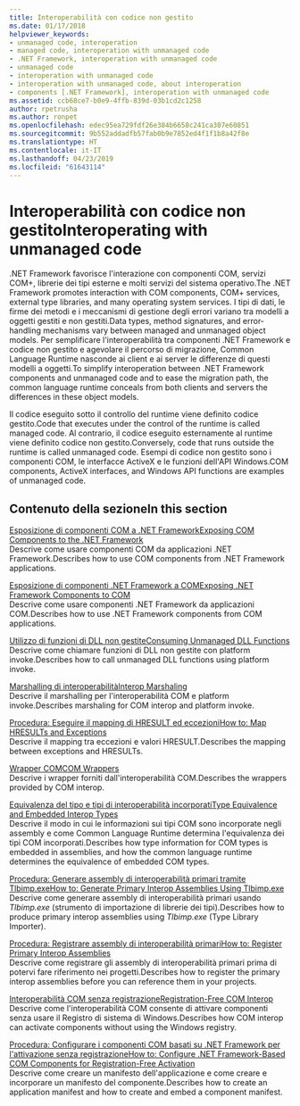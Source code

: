 ```yaml
---
title: Interoperabilità con codice non gestito
ms.date: 01/17/2018
helpviewer_keywords:
- unmanaged code, interoperation
- managed code, interoperation with unmanaged code
- .NET Framework, interoperation with unmanaged code
- unmanaged code
- interoperation with unmanaged code
- interoperation with unmanaged code, about interoperation
- components [.NET Framework], interoperation with unmanaged code
ms.assetid: ccb68ce7-b0e9-4ffb-839d-03b1cd2c1258
author: rpetrusha
ms.author: ronpet
ms.openlocfilehash: edec95ea729fdf26e384b6658c241ca307e60851
ms.sourcegitcommit: 9b552addadfb57fab0b9e7852ed4f1f1b8a42f8e
ms.translationtype: HT
ms.contentlocale: it-IT
ms.lasthandoff: 04/23/2019
ms.locfileid: "61643114"
---
```

# <a name="interoperating-with-unmanaged-code"></a><span data-ttu-id="9144b-102">Interoperabilità con codice non gestito</span><span class="sxs-lookup"><span data-stu-id="9144b-102">Interoperating with unmanaged code</span></span>

<span data-ttu-id="9144b-103">.NET Framework favorisce l'interazione con componenti COM, servizi COM+, librerie dei tipi esterne e molti servizi del sistema operativo.</span><span class="sxs-lookup"><span data-stu-id="9144b-103">The .NET Framework promotes interaction with COM components, COM+ services, external type libraries, and many operating system services.</span></span> <span data-ttu-id="9144b-104">I tipi di dati, le firme dei metodi e i meccanismi di gestione degli errori variano tra modelli a oggetti gestiti e non gestiti.</span><span class="sxs-lookup"><span data-stu-id="9144b-104">Data types, method signatures, and error-handling mechanisms vary between managed and unmanaged object models.</span></span> <span data-ttu-id="9144b-105">Per semplificare l'interoperabilità tra componenti .NET Framework e codice non gestito e agevolare il percorso di migrazione, Common Language Runtime nasconde ai client e ai server le differenze di questi modelli a oggetti.</span><span class="sxs-lookup"><span data-stu-id="9144b-105">To simplify interoperation between .NET Framework components and unmanaged code and to ease the migration path, the common language runtime conceals from both clients and servers the differences in these object models.</span></span>

<span data-ttu-id="9144b-106">Il codice eseguito sotto il controllo del runtime viene definito codice gestito.</span><span class="sxs-lookup"><span data-stu-id="9144b-106">Code that executes under the control of the runtime is called managed code.</span></span> <span data-ttu-id="9144b-107">Al contrario, il codice eseguito esternamente al runtime viene definito codice non gestito.</span><span class="sxs-lookup"><span data-stu-id="9144b-107">Conversely, code that runs outside the runtime is called unmanaged code.</span></span> <span data-ttu-id="9144b-108">Esempi di codice non gestito sono i componenti COM, le interfacce ActiveX e le funzioni dell'API Windows.</span><span class="sxs-lookup"><span data-stu-id="9144b-108">COM components, ActiveX interfaces, and Windows API functions are examples of unmanaged code.</span></span>

## <a name="in-this-section"></a><span data-ttu-id="9144b-109">Contenuto della sezione</span><span class="sxs-lookup"><span data-stu-id="9144b-109">In this section</span></span>

[<span data-ttu-id="9144b-110">Esposizione di componenti COM a .NET Framework</span><span class="sxs-lookup"><span data-stu-id="9144b-110">Exposing COM Components to the .NET Framework</span></span>](exposing-com-components.md)  
<span data-ttu-id="9144b-111">Descrive come usare componenti COM da applicazioni .NET Framework.</span><span class="sxs-lookup"><span data-stu-id="9144b-111">Describes how to use COM components from .NET Framework applications.</span></span>

[<span data-ttu-id="9144b-112">Esposizione di componenti .NET Framework a COM</span><span class="sxs-lookup"><span data-stu-id="9144b-112">Exposing .NET Framework Components to COM</span></span>](exposing-dotnet-components-to-com.md)  
<span data-ttu-id="9144b-113">Descrive come usare componenti .NET Framework da applicazioni COM.</span><span class="sxs-lookup"><span data-stu-id="9144b-113">Describes how to use .NET Framework components from COM applications.</span></span>

[<span data-ttu-id="9144b-114">Utilizzo di funzioni di DLL non gestite</span><span class="sxs-lookup"><span data-stu-id="9144b-114">Consuming Unmanaged DLL Functions</span></span>](consuming-unmanaged-dll-functions.md)  
<span data-ttu-id="9144b-115">Descrive come chiamare funzioni di DLL non gestite con platform invoke.</span><span class="sxs-lookup"><span data-stu-id="9144b-115">Describes how to call unmanaged DLL functions using platform invoke.</span></span>

[<span data-ttu-id="9144b-116">Marshalling di interoperabilità</span><span class="sxs-lookup"><span data-stu-id="9144b-116">Interop Marshaling</span></span>](interop-marshaling.md)  
<span data-ttu-id="9144b-117">Descrive il marshalling per l'interoperabilità COM e platform invoke.</span><span class="sxs-lookup"><span data-stu-id="9144b-117">Describes marshaling for COM interop and platform invoke.</span></span>

[<span data-ttu-id="9144b-118">Procedura: Eseguire il mapping di HRESULT ed eccezioni</span><span class="sxs-lookup"><span data-stu-id="9144b-118">How to: Map HRESULTs and Exceptions</span></span>](how-to-map-hresults-and-exceptions.md)  
<span data-ttu-id="9144b-119">Descrive il mapping tra eccezioni e valori HRESULT.</span><span class="sxs-lookup"><span data-stu-id="9144b-119">Describes the mapping between exceptions and HRESULTs.</span></span>

[<span data-ttu-id="9144b-120">Wrapper COM</span><span class="sxs-lookup"><span data-stu-id="9144b-120">COM Wrappers</span></span>](com-wrappers.md)  
<span data-ttu-id="9144b-121">Descrive i wrapper forniti dall'interoperabilità COM.</span><span class="sxs-lookup"><span data-stu-id="9144b-121">Describes the wrappers provided by COM interop.</span></span>

[<span data-ttu-id="9144b-122">Equivalenza del tipo e tipi di interoperabilità incorporati</span><span class="sxs-lookup"><span data-stu-id="9144b-122">Type Equivalence and Embedded Interop Types</span></span>](type-equivalence-and-embedded-interop-types.md)  
<span data-ttu-id="9144b-123">Descrive il modo in cui le informazioni sui tipi COM sono incorporate negli assembly e come Common Language Runtime determina l'equivalenza dei tipi COM incorporati.</span><span class="sxs-lookup"><span data-stu-id="9144b-123">Describes how type information for COM types is embedded in assemblies, and how the common language runtime determines the equivalence of embedded COM types.</span></span>

[<span data-ttu-id="9144b-124">Procedura: Generare assembly di interoperabilità primari tramite Tlbimp.exe</span><span class="sxs-lookup"><span data-stu-id="9144b-124">How to: Generate Primary Interop Assemblies Using Tlbimp.exe</span></span>](how-to-generate-primary-interop-assemblies-using-tlbimp-exe.md)  
<span data-ttu-id="9144b-125">Descrive come generare assembly di interoperabilità primari usando *Tlbimp.exe* (strumento di importazione di librerie dei tipi).</span><span class="sxs-lookup"><span data-stu-id="9144b-125">Describes how to produce primary interop assemblies using *Tlbimp.exe* (Type Library Importer).</span></span>

[<span data-ttu-id="9144b-126">Procedura: Registrare assembly di interoperabilità primari</span><span class="sxs-lookup"><span data-stu-id="9144b-126">How to: Register Primary Interop Assemblies</span></span>](how-to-register-primary-interop-assemblies.md)  
<span data-ttu-id="9144b-127">Descrive come registrare gli assembly di interoperabilità primari prima di potervi fare riferimento nei progetti.</span><span class="sxs-lookup"><span data-stu-id="9144b-127">Describes how to register the primary interop assemblies before you can reference them in your projects.</span></span>

[<span data-ttu-id="9144b-128">Interoperabilità COM senza registrazione</span><span class="sxs-lookup"><span data-stu-id="9144b-128">Registration-Free COM Interop</span></span>](registration-free-com-interop.md)  
<span data-ttu-id="9144b-129">Descrive come l'interoperabilità COM consente di attivare componenti senza usare il Registro di sistema di Windows.</span><span class="sxs-lookup"><span data-stu-id="9144b-129">Describes how COM interop can activate components without using the Windows registry.</span></span>

[<span data-ttu-id="9144b-130">Procedura: Configurare i componenti COM basati su .NET Framework per l'attivazione senza registrazione</span><span class="sxs-lookup"><span data-stu-id="9144b-130">How to: Configure .NET Framework-Based COM Components for Registration-Free Activation</span></span>](configure-net-framework-based-com-components-for-reg.md)  
<span data-ttu-id="9144b-131">Descrive come creare un manifesto dell'applicazione e come creare e incorporare un manifesto del componente.</span><span class="sxs-lookup"><span data-stu-id="9144b-131">Describes how to create an application manifest and how to create and embed a component manifest.</span></span>
